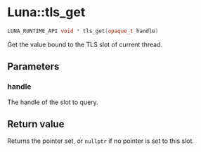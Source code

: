 # Luna::tls_get

```c++
LUNA_RUNTIME_API void * tls_get(opaque_t handle)
```

Get the value bound to the TLS slot of current thread. 



## Parameters
### handle
The handle of the slot to query. 

## Return value
Returns the pointer set, or `nullptr` if no pointer is set to this slot. 

